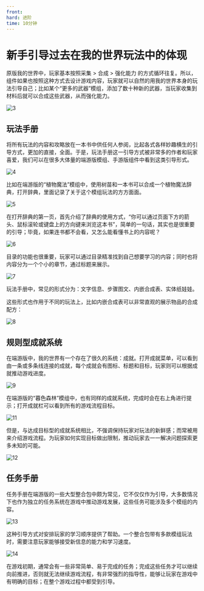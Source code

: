 ```yaml
---
front:
hard: 进阶
time: 10分钟
---
```

# 新手引导过去在我的世界玩法中的体现

原版我的世界中，玩家基本按照采集 > 合成 > 强化能力 的方式循环往复。所以，组件如果也按照这种方式去设计游戏内容，玩家就可以自然的用我的世界本身的玩法引导自己；比如某个“更多的武器”模组，添加了数十种新的武器，当玩家收集到材料后就可以合成这些武器，从而强化能力。

![3](./images/3.png)

## 玩法手册

将所有玩法的内容和攻略放在一本书中供任何人参阅，比起各式各样妙趣横生的引导方式，更加的直接，全面。于是，玩法手册这一引导方式被非常多的作者和玩家喜爱，我们可以在很多大体量的端游版模组、手游版组件中看到这类引导形式。

![4](./images/4.png)

比如在端游版的“植物魔法”模组中，使用树苗和一本书可以合成一个植物魔法辞典，打开辞典，里面记录了关于这个模组玩法的方方面面。

![5](./images/5.png)

在打开辞典的第一页，首先介绍了辞典的使用方式，“你可以通过页面下方的箭头、鼠标滚轮或键盘上的方向键来浏览这本书”，简单的一句话，其实也是很重要的引导；毕竟，如果连书都不会看，又怎么能看懂书上的内容呢？

![6](./images/6.png)

目录的功能也很重要，玩家可以通过目录精准找到自己想要学习的内容；同时也将内容分为一个个小的章节，通过标题来展示。

![7](./images/7.png)

玩法手册中，常见的形式分为：文字信息、步骤图文、内嵌合成表、实体纸娃娃。

这些形式也作用于不同的玩法上，比如内嵌合成表可以非常直观的展示物品的合成配方：

![8](./images/8.png)

## 规则型成就系统

在端游版中，我的世界有一个存在了很久的系统：成就。打开成就菜单，可以看到由一条或多条线连接的成就，每个成就会有图标、标题和目标，玩家则可以根据成就推动游戏进度。

![9](./images/9.png)

在端游版的“暮色森林”模组中，也有同样的成就系统，完成时会在右上角进行提示；打开成就栏可以看到所有的游戏流程目标。

![11](./images/11.png)

但是，与达成目标型的成就系统相比，不强调保持玩家对玩法的新鲜感；而常被用来介绍游戏流程。为玩家如何实现目标做出限制，推动玩家去一一解决问题探索更多未知的可能。

![12](./images/12.png)

## 任务手册

任务手册在端游版的一些大型整合包中颇为常见，它不仅仅作为引导，大多数情况下也作为独立的任务系统在游戏中推动游戏发展，这些任务可能涉及多个模组的内容。

![13](./images/13.png)

这种引导方式对安排玩家的学习顺序提供了帮助。一个整合包带有多款模组玩法时，需要注意玩家能够接受新信息的能力和学习速度。

![14](./images/14.png)

在游戏初期，通常会有一些非常简单、易于完成的任务；完成这些任务才可以继续向前推进，否则就无法继续游戏流程，有非常强烈的指导性，能够让玩家在游戏中有明确的目标；在整个游戏过程中都受到引导。





